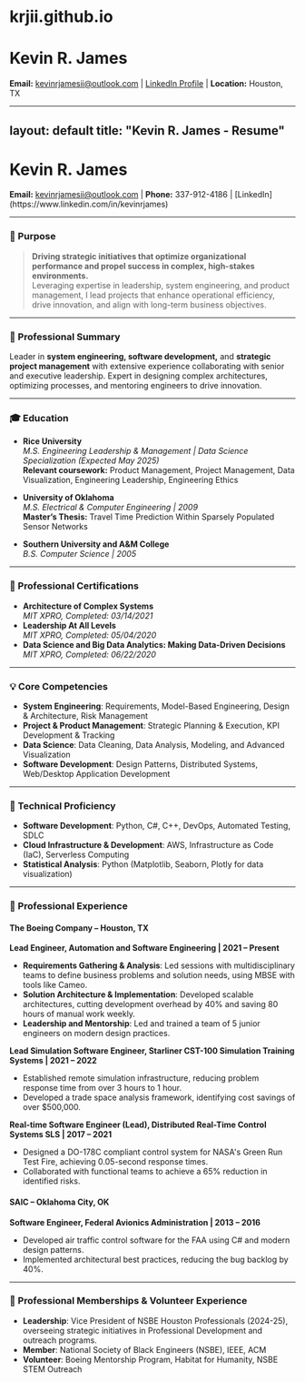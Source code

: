 # krjii.github.io

# Kevin R. James
**Email:** [kevinrjamesii@outlook.com](mailto:kevinrjamesii@outlook.com) | [LinkedIn Profile](#) | **Location:** Houston, TX

---
layout: default
title: "Kevin R. James - Resume"
---

<div class="header">
  <h1>Kevin R. James</h1>
  <p><strong>Email:</strong> <a href="mailto:kevinrjamesii@outlook.com">kevinrjamesii@outlook.com</a> | <strong>Phone:</strong> 337-912-4186 | [LinkedIn](https://www.linkedin.com/in/kevinrjames)</p>
</div>

---

### 🎯 Purpose
> **Driving strategic initiatives that optimize organizational performance and propel success in complex, high-stakes environments.**  
> Leveraging expertise in leadership, system engineering, and product management, I lead projects that enhance operational efficiency, drive innovation, and align with long-term business objectives.

---

### 💼 Professional Summary
Leader in **system engineering, software development,** and **strategic project management** with extensive experience collaborating with senior and executive leadership. Expert in designing complex architectures, optimizing processes, and mentoring engineers to drive innovation.

---

### 🎓 Education

- **Rice University**  
  *M.S. Engineering Leadership & Management | Data Science Specialization (Expected May 2025)*  
  **Relevant coursework:** Product Management, Project Management, Data Visualization, Engineering Leadership, Engineering Ethics

- **University of Oklahoma**  
  *M.S. Electrical & Computer Engineering | 2009*  
  **Master’s Thesis:** Travel Time Prediction Within Sparsely Populated Sensor Networks

- **Southern University and A&M College**  
  *B.S. Computer Science | 2005*  

---

### 📜 Professional Certifications
- **Architecture of Complex Systems**  
  *MIT XPRO, Completed: 03/14/2021*
- **Leadership At All Levels**  
  *MIT XPRO, Completed: 05/04/2020*
- **Data Science and Big Data Analytics: Making Data-Driven Decisions**  
  *MIT XPRO, Completed: 06/22/2020*

---

### 💡 Core Competencies
- **System Engineering**: Requirements, Model-Based Engineering, Design & Architecture, Risk Management
- **Project & Product Management**: Strategic Planning & Execution, KPI Development & Tracking
- **Data Science**: Data Cleaning, Data Analysis, Modeling, and Advanced Visualization
- **Software Development**: Design Patterns, Distributed Systems, Web/Desktop Application Development

---

### 🔧 Technical Proficiency

- **Software Development**: Python, C#, C++, DevOps, Automated Testing, SDLC  
- **Cloud Infrastructure & Development**: AWS, Infrastructure as Code (IaC), Serverless Computing  
- **Statistical Analysis**: Python (Matplotlib, Seaborn, Plotly for data visualization)

---

### 👔 Professional Experience

#### The Boeing Company – Houston, TX

**Lead Engineer, Automation and Software Engineering | 2021 – Present**  
- **Requirements Gathering & Analysis**: Led sessions with multidisciplinary teams to define business problems and solution needs, using MBSE with tools like Cameo.  
- **Solution Architecture & Implementation**: Developed scalable architectures, cutting development overhead by 40% and saving 80 hours of manual work weekly.  
- **Leadership and Mentorship**: Led and trained a team of 5 junior engineers on modern design practices.

**Lead Simulation Software Engineer, Starliner CST-100 Simulation Training Systems | 2021 – 2022**  
- Established remote simulation infrastructure, reducing problem response time from over 3 hours to 1 hour.
- Developed a trade space analysis framework, identifying cost savings of over $500,000.

**Real-time Software Engineer (Lead), Distributed Real-Time Control Systems SLS | 2017 – 2021**  
- Designed a DO-178C compliant control system for NASA's Green Run Test Fire, achieving 0.05-second response times.
- Collaborated with functional teams to achieve a 65% reduction in identified risks.

#### SAIC – Oklahoma City, OK

**Software Engineer, Federal Avionics Administration | 2013 – 2016**  
- Developed air traffic control software for the FAA using C# and modern design patterns.
- Implemented architectural best practices, reducing the bug backlog by 40%.

---

### 🤝 Professional Memberships & Volunteer Experience
- **Leadership**: Vice President of NSBE Houston Professionals (2024-25), overseeing strategic initiatives in Professional Development and outreach programs.
- **Member**: National Society of Black Engineers (NSBE), IEEE, ACM  
- **Volunteer**: Boeing Mentorship Program, Habitat for Humanity, NSBE STEM Outreach
